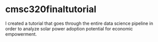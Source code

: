 # cmsc320finaltutorial
I created a tutorial that goes through the entire data science pipeline in order to analyze solar power adoption potential for economic empowerment.
